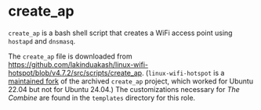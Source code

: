 # create_ap

`create_ap` is a bash shell script that creates a WiFi access point using `hostapd` and `dnsmasq`.

The `create_ap` file is downloaded from
https://github.com/lakinduakash/linux-wifi-hotspot/blob/v4.7.2/src/scripts/create_ap. (`linux-wifi-hotspot` is a
[maintained fork](https://github.com/oblique/create_ap?tab=readme-ov-file#forks-and-continuation-of-this-project) of the
archived `create_ap` project, which worked for Ubuntu 22.04 but not for Ubuntu 24.04.) The customizations necessary for
_The Combine_ are found in the `templates` directory for this role.
